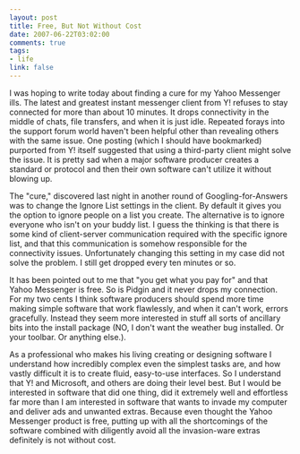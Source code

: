 ```yaml
--- 
layout: post
title: Free, But Not Without Cost
date: 2007-06-22T03:02:00
comments: true
tags:
- life
link: false
---
```

I was hoping to write today about finding a cure for my Yahoo Messenger ills.  The latest and greatest instant messenger client from Y! refuses to stay connected for more than about 10 minutes.  It drops connectivity in the middle of chats, file transfers, and when it is just idle.  Repeated forays into the support forum world haven't been helpful other than revealing others with the same issue.  One posting (which I should have bookmarked) purported from Y! itself suggested that using a third-party client might solve the issue.  It is pretty sad when a major software producer creates a standard or protocol and then their own software can't utilize it without blowing up.

The "cure," discovered last night in another round of Googling-for-Answers was to change the Ignore List settings in the client. By default it gives you the option to ignore people on a list you create.  The alternative is to ignore everyone who isn't on your buddy list.  I guess the thinking is that there is some kind of client-server communication required with the specific ignore list, and that this communication is somehow responsible for the connectivity issues.  Unfortunately changing this setting in my case did not solve the problem.  I still get dropped every ten minutes or so.

It has been pointed out to me that "you get what you pay for" and that Yahoo Messenger is free.  So is Pidgin and it never drops my connection.  For my two cents I think software producers should spend more time making simple software that work flawlessly, and when it can't work, errors gracefully.  Instead they seem more interested in stuff all sorts of ancillary bits into the install package (NO, I don't want the weather bug installed.  Or your toolbar. Or anything else.).

As a professional who makes his living creating or designing software I understand how incredibly complex even the simplest tasks are, and how vastly difficult it is to create fluid, easy-to-use interfaces.  So I understand that Y! and Microsoft, and others are doing their level best.  But I would be interested in software that did one thing, did it extremely well and effortless far more than I am interested in software that wants to invade my computer and deliver ads and unwanted extras.  Because even thought the Yahoo Messenger product is free, putting up with all the shortcomings of the software combined with diligently avoid all the invasion-ware extras definitely is not without cost.
